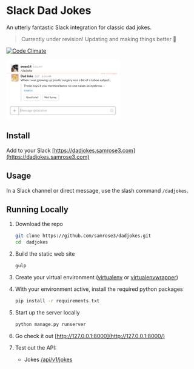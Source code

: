 # Slack Dad Jokes
An utterly fantastic Slack integration for classic dad jokes.

> Currently under revision! Updating and making things better 💪

[![Code Climate](https://codeclimate.com/github/samrose3/dadjokes/badges/gpa.svg)](https://codeclimate.com/github/samrose3/dadjokes)

<img alt="Dad Jokes Demo" src="website/static/img/demo-screen-1.png" width="300" />

## Install
Add to your Slack
[https://dadjokes.samrose3.com](https://dadjokes.samrose3.com)

## Usage
In a Slack channel or direct message, use the slash command `/dadjokes`.

## Running Locally
1. Download the repo 

    ```bash
    git clone https://github.com/samrose3/dadjokes.git
    cd  dadjokes
    ```
1. Build the static web site

    ```bash
    gulp
    ```
1. Create your virtual environment ([virtualenv](https://pypi.python.org/pypi/virtualenv) or [virtualenvwrapper](https://pypi.python.org/pypi/virtualenvwrapper))
1. With your environment active, install the required python packages

    ```bash
    pip install -r requirements.txt
    ```
1. Start up the server locally

    ```bash
    python manage.py runserver
    ```
1. Go check it out [http://127.0.0.1:8000](http://127.0.0.1:8000/)
1. Test out the API:
    - Jokes [/api/v1/jokes](http://127.0.0.1:8000/api/v1/jokes)
